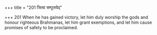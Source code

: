 +++
title = "201 जित्वा सम्पूजयेद्"

+++
201	When he has gained victory, let him duly worship the gods and honour righteous Brahmanas, let him grant exemptions, and let him cause promises of safety to be proclaimed.